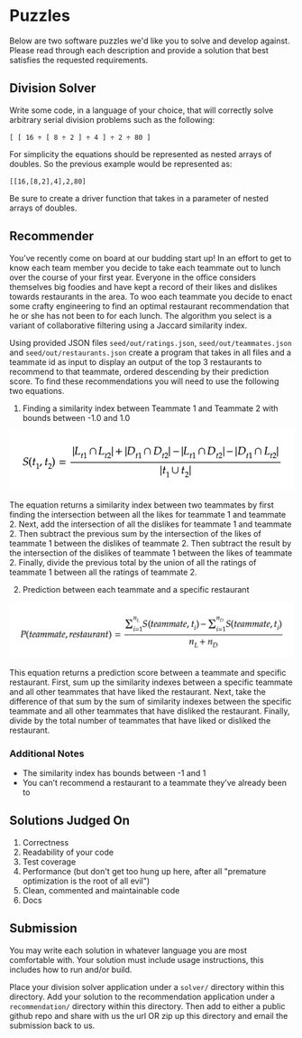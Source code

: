 # Puzzles
Below are two software puzzles we'd like you to solve and develop against. Please read through each description and provide a solution that best satisfies the requested requirements.

## Division Solver
Write some code, in a language of your choice, that will correctly solve arbitrary serial division problems such as the following: 
```
[ [ 16 ÷ [ 8 ÷ 2 ] ÷ 4 ] ÷ 2 ÷ 80 ]
```
For simplicity the equations should be represented as nested arrays of doubles. So the previous example would be represented as:
```
[[16,[8,2],4],2,80]
```
Be sure to create a driver function that takes in a parameter of nested arrays of doubles.

## Recommender
You’ve recently come on board at our budding start up! In an effort to get to know each team member you decide to take each teammate out to lunch over the course of your first year. Everyone in the office considers themselves big foodies and have kept a record of their likes and dislikes towards restaurants in the area. To woo each teammate you decide to enact some crafty engineering to find an optimal restaurant recommendation that he or she has not been to for each lunch. The algorithm you select is a variant of collaborative filtering using a Jaccard similarity index. 

Using provided JSON files `seed/out/ratings.json`, `seed/out/teammates.json` and `seed/out/restaurants.json` create a program that takes in all files and a teammate id as input to display an output of the top 3 restaurants to recommend to that teammate, ordered descending by their prediction score. To find these recommendations you will need to use the following two equations.

1. Finding a similarity index between Teammate 1 and Teammate 2 with bounds between -1.0 and 1.0 

![Similarity Index](images/similarity.png)

The equation returns a similarity index between two teammates by first finding the intersection between all the likes for teammate 1 and teammate 2. Next, add the intersection of all the dislikes for teammate 1 and teammate 2. Then subtract the previous sum by the intersection of the likes of teammate 1 between the dislikes of teammate 2. Then subtract the result by the intersection of the dislikes of teammate 1 between the likes of teammate 2. Finally, divide the previous total by the union of all the ratings of teammate 1 between all the ratings of teammate 2.

2. Prediction between each teammate and a specific restaurant

![Prediction](images/prediction.png)

This equation returns a prediction score between a teammate and specific restaurant. First, sum up the similarity indexes between a specific teammate and all other teammates that have liked the restaurant. Next, take the difference of that sum by the sum of similarity indexes between the specific teammate and all other teammates that have disliked the restaurant. Finally, divide by the total number of teammates that have liked or disliked the restaurant.

### Additional Notes
- The similarity index has bounds between -1 and 1
- You can’t recommend a restaurant to a teammate they’ve already been to


## Solutions Judged On
1. Correctness
1. Readability of your code
1. Test coverage
1. Performance (but don't get too hung up here, after all "premature optimization is the root of all evil")
1. Clean, commented and maintainable code
1. Docs

## Submission
You may write each solution in whatever language you are most comfortable with. Your solution must include usage instructions, this includes how to run and/or build. 

Place your division solver application under a `solver/` directory within this directory. Add your solution to the recommendation application under a `recommendation/` directory within this directory. Then add to either a public github repo and share with us the url OR zip up this directory and email the submission back to us.
